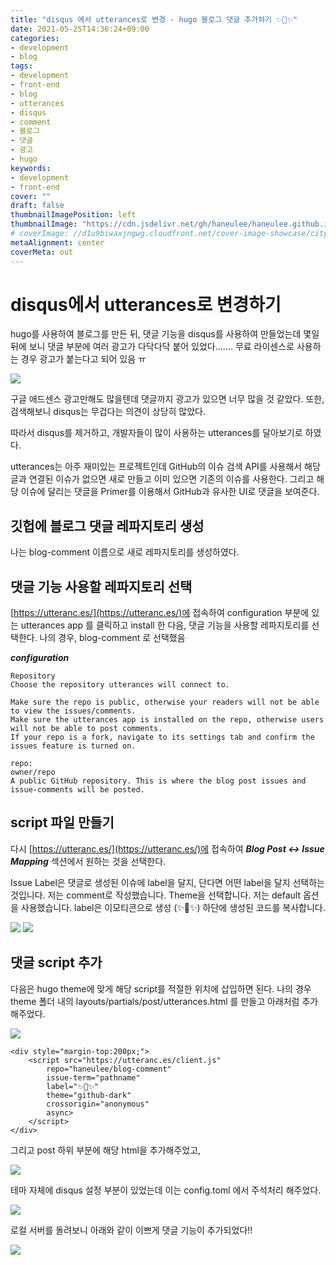 ```yaml
---
title: "disqus 에서 utterances로 변경 - hugo 블로그 댓글 추가하기 ✨💬✨"
date: 2021-05-25T14:36:24+09:00
categories: 
- development
- blog
tags: 
- development
- front-end
- blog
- utterances
- disqus
- comment
- 블로그
- 댓글
- 광고
- hugo
keywords: 
- development
- front-end
cover: ""
draft: false
thumbnailImagePosition: left
thumbnailImage: "https://cdn.jsdelivr.net/gh/haneulee/haneulee.github.io/img/post/blog/img-7.png"
# coverImage: //d1u9biwaxjngwg.cloudfront.net/cover-image-showcase/city.jpg
metaAlignment: center
coverMeta: out
---
```


<!--toc-->


# disqus에서 utterances로 변경하기

hugo를 사용하여 블로그를 만든 뒤, 
댓글 기능을 disqus를 사용하여 만들었는데 몇일 뒤에 보니 
댓글 부분에 여러 광고가 다닥다닥 붙어 있었다.......
무료 라이센스로 사용하는 경우 광고가 붙는다고 되어 있음 ㅠ

![](https://cdn.jsdelivr.net/gh/haneulee/haneulee.github.io/img/post/blog/img-1.png)

구글 애드센스 광고만해도 많을텐데 댓글까지 광고가 있으면 
너무 많을 것 같았다. 또한, 검색해보니 disqus는 무겁다는 의견이 상당히 많았다. 

따라서 disqus를 제거하고, 
개발자들이 많이 사용하는 utterances를 달아보기로 하였다. 

utterances는 아주 재미있는 프로젝트인데 GitHub의 이슈 검색 API를 사용해서 해당 글과 연결된 이슈가 없으면 새로 만들고 이미 있으면 기존의 이슈를 사용한다. 
그리고 해당 이슈에 달리는 댓글을 Primer를 이용해서 GitHub과 유사한 UI로 댓글을 보여준다.

## 깃헙에 블로그 댓글 레파지토리 생성
나는 blog-comment 이름으로 새로 레파지토리를 생성하였다. 


## 댓글 기능 사용할 레파지토리 선택

[https://utteranc.es/](https://utteranc.es/)에 접속하여 configuration 부분에 있는
 utterances app 를 클릭하고 install 한 다음, 댓글 기능을 사용할 레파지토리를 선택한다. 
 나의 경우, blog-comment 로 선택했음

***configuration***

```
Repository
Choose the repository utterances will connect to.

Make sure the repo is public, otherwise your readers will not be able to view the issues/comments.
Make sure the utterances app is installed on the repo, otherwise users will not be able to post comments.
If your repo is a fork, navigate to its settings tab and confirm the issues feature is turned on.

repo:
owner/repo
A public GitHub repository. This is where the blog post issues and issue-comments will be posted.
```

## script 파일 만들기
다시 [https://utteranc.es/](https://utteranc.es/)에 접속하여
***Blog Post ↔️ Issue Mapping*** 섹션에서 원하는 것을 선택한다. 

Issue Label은 댓글로 생성된 이슈에 label을 달지, 단다면 어떤 label을 달지 선택하는 것입니다. 저는 comment로 작성했습니다.
Theme을 선택합니다. 저는 default 옵션을 사용했습니다. label은 이모티콘으로 생성 (✨💬✨)
하단에 생성된 코드를 복사합니다.

![](https://cdn.jsdelivr.net/gh/haneulee/haneulee.github.io/img/post/blog/img-2.png)
![](https://cdn.jsdelivr.net/gh/haneulee/haneulee.github.io/img/post/blog/img-3.png)

## 댓글 script 추가
다음은 hugo theme에 맞게 해당 script를 적절한 위치에 삽입하면 된다. 
나의 경우 theme 폴더 내의 layouts/partials/post/utterances.html 를 만들고 아래처럼 추가해주었다. 

![](https://cdn.jsdelivr.net/gh/haneulee/haneulee.github.io/img/post/blog/img-4.png)

```
<div style="margin-top:200px;">
    <script src="https://utteranc.es/client.js"
        repo="haneulee/blog-comment"
        issue-term="pathname"
        label="✨💬✨"
        theme="github-dark"
        crossorigin="anonymous"
        async>
    </script>
</div>

```

그리고 post 하위 부분에 해당 html을 추가해주었고,

![](https://cdn.jsdelivr.net/gh/haneulee/haneulee.github.io/img/post/blog/img-5.png)

테마 자체에 disqus 설정 부분이 있었는데 이는 config.toml 에서 주석처리 해주었다. 

![](https://cdn.jsdelivr.net/gh/haneulee/haneulee.github.io/img/post/blog/img-6.png)

로컬 서버를 돌려보니 아래와 같이 이쁘게 댓글 기능이 추가되었다!!

![](https://cdn.jsdelivr.net/gh/haneulee/haneulee.github.io/img/post/blog/img-7.png)


